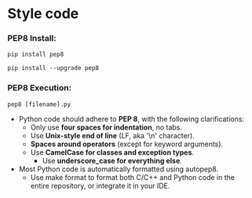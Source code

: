 # Style code
### PEP8 Install:

```console title="Install pep8"
pip install pep8
```  
  
```console title="Upgrade PEP8"
pip install --upgrade pep8
```  

### PEP8 Execution:
```console title="PEP8 execution"
pep8 [filename].py
```  

- Python code should adhere to **PEP 8**, with the following clarifications:
    - Only use **four spaces for indentation**, no tabs.
    - Use **Unix-style end of line** (LF, aka '\n' character).
    - **Spaces around operators** (except for keyword arguments).
    - Use **CamelCase for classes and exception types**. 
        - Use **underscore_case for everything else**.
- Most Python code is automatically formatted using autopep8.
    - Use make format to format both C/C++ and Python code in the entire repository, or integrate it in your IDE.



